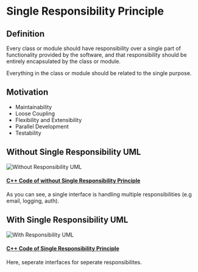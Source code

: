 # Single Responsibility Principle

## Definition

Every class or module should have responsibility over a single part of functionality provided by the software, and that responsibility should be entirely encapsulated by the class or module.

Everything in the class or module should be related to the single purpose.

## Motivation

* Maintainability
* Loose Coupling
* Flexibility and Extensibility
* Parallel Development
* Testability 


## Without Single Responsibility UML
![Without Responsibility UML](https://github.com/tal95shah/SOLID_Principles/blob/master/SingleResponsibility/withoutSingleResponsibility.png "Without Responsibility UML")

#### [C++ Code of without Single Responsibility Principle](https://github.com/tal95shah/SOLID_Principles/blob/master/SingleResponsibility/withoutSingleResponsibility.cpp)<br/>
As you can see, a single interface is handling multiple responsibilities (e.g email, logging, auth).

## With Single Responsibility UML
![With Responsibility UML](https://github.com/tal95shah/SOLID_Principles/blob/master/SingleResponsibility/withSingleResponsibility.png "With Responsibility UML")

#### [C++ Code of Single Responsibility Principle](https://github.com/tal95shah/SOLID_Principles/blob/master/SingleResponsibility/withoutSingleResponsibility.cpp)<br/>

Here, seperate interfaces for seperate responsibilites.
